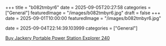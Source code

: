 +++
title = "b082tmbyr6"
date = 2025-09-05T20:27:58
categories = ["General"]
featuredImage = "/images/b082tmbyr6.jpg"
draft = false
+++
date = 2025-09-01T10:00:00
featuredImage = "/images/b082tmbyr6.jpg"

date = 2025-09-04T22:14:39.103999
categories = ["General"]

[Buy Jackery Portable Power Station Explorer 240](https://www.amazon.com/dp/B082TMBYR6)
